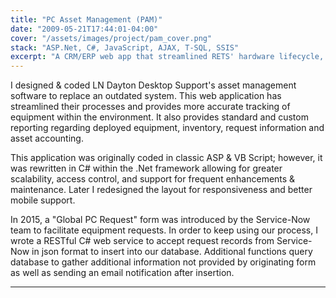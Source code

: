 ```yaml
---
title: "PC Asset Management (PAM)"
date: "2009-05-21T17:44:01-04:00"
cover: "/assets/images/project/pam_cover.png"
stack: "ASP.Net, C#, JavaScript, AJAX, T-SQL, SSIS"
excerpt: "A CRM/ERP web app that streamlined RETS' hardware lifecycle, providing accurate tracking of equipment & requests, increasing customer satisfaction."
---
```


I designed & coded LN Dayton Desktop Support's asset management software to replace an outdated system. This web application has streamlined their processes and provides more accurate tracking of equipment within the environment. It also provides standard and custom reporting regarding deployed equipment, inventory, request information and asset accounting.

This application was originally coded in classic ASP & VB Script; however, it was rewritten in C# within the .Net framework allowing for greater scalability, access control, and support for frequent enhancements & maintenance. Later I redesigned the layout for responsiveness and better mobile support.

In 2015, a "Global PC Request" form was introduced by the Service-Now team to facilitate equipment requests. In order to keep using our process, I wrote a RESTful C# web service to accept request records from Service-Now in json format to insert into our database. Additional functions query database to gather additional information not provided by originating form as well as sending an email notification after insertion.

---
